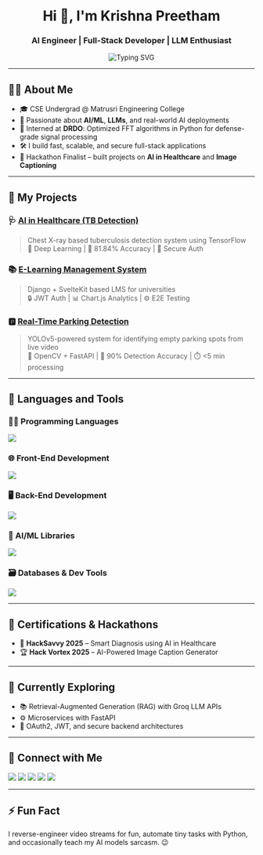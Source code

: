 <h1 align="center">Hi 👋, I'm Krishna Preetham</h1>
<h3 align="center">AI Engineer | Full-Stack Developer | LLM Enthusiast</h3>

<p align="center">
  <img src="https://readme-typing-svg.demolab.com?font=Fira+Code&weight=500&pause=1000&color=16C3E2&center=true&vCenter=true&width=600&lines=Engineering+Intelligence+%7C+AI-powered+Solutions;Turning+Ideas+into+Deployable+Apps;LLMs+%7C+RAG+%7C+Groq+%7C+Transformers;Deep+Learning+%7C+Vision+AI+%7C+Model+Deployment" alt="Typing SVG" />
</p>

---

## 🧑‍💻 About Me

- 🎓 CSE Undergrad @ Matrusri Engineering College  
- 🧠 Passionate about **AI/ML**, **LLMs**, and real-world AI deployments  
- 🔬 Interned at **DRDO**: Optimized FFT algorithms in Python for defense-grade signal processing  
- 🛠️ I build fast, scalable, and secure full-stack applications  
- 🎯 Hackathon Finalist – built projects on **AI in Healthcare** and **Image Captioning**

---

## 🚀 My Projects

### 🩺 [AI in Healthcare (TB Detection)](https://ai-powered-tuberculosis-detection.onrender.com)
> Chest X-ray based tuberculosis detection system using TensorFlow  
> 🧠 Deep Learning | 🧪 81.84% Accuracy | 🔐 Secure Auth

### 📚 [E-Learning Management System](https://elearningmanagement-1.onrender.com)
> Django + SvelteKit based LMS for universities  
> 🔒 JWT Auth | 📊 Chart.js Analytics | ⚙️ E2E Testing

### 🅿️ [Real-Time Parking Detection](https://real-time-street-parking-1.onrender.com)
> YOLOv5-powered system for identifying empty parking spots from live video  
> 🎥 OpenCV + FastAPI | 🧪 90% Detection Accuracy | ⏱️ <5 min processing

---

## 🧰 Languages and Tools

### 👨‍💻 Programming Languages
<p>
  <img src="https://skillicons.dev/icons?i=python,c,java&theme=light" />
</p>

### 🌐 Front-End Development
<p>
  <img src="https://skillicons.dev/icons?i=html,css,js,ts,react&theme=light" />
</p>

### 🖥️ Back-End Development
<p>
  <img src="https://skillicons.dev/icons?i=fastapi,django,flask&theme=light" />
</p>

### 🧠 AI/ML Libraries
<p>
  <img src="https://skillicons.dev/icons?i=tensorflow,pytorch&theme=light" />
</p>

### 🗃️ Databases & Dev Tools
<p>
  <img src="https://skillicons.dev/icons?i=postgres,sqlite,git,github,vscode&theme=light" />
</p>

---

## 📜 Certifications & Hackathons

- 🥇 **HackSavvy 2025** – Smart Diagnosis using AI in Healthcare  
- 🏆 **Hack Vortex 2025** – AI-Powered Image Caption Generator

---

## 🌱 Currently Exploring

- 📚 Retrieval-Augmented Generation (RAG) with Groq LLM APIs  
- ⚙️ Microservices with FastAPI  
- 🔐 OAuth2, JWT, and secure backend architectures

---

## 🔗 Connect with Me

<p align="left">
  <a href="https://twitter.com/" target="_blank"><img src="https://img.shields.io/badge/Twitter-1DA1F2?style=for-the-badge&logo=twitter&logoColor=white"/></a>
  <a href="https://www.linkedin.com/in/t-krishna-preetham-901058272/" target="_blank"><img src="https://img.shields.io/badge/LinkedIn-0077B5?style=for-the-badge&logo=linkedin&logoColor=white"/></a>
  <a href="https://github.com/KrishnaPreethamDev" target="_blank"><img src="https://img.shields.io/badge/GitHub-181717?style=for-the-badge&logo=github&logoColor=white"/></a>
  <a href="mailto:t.krishnapreetham14@gmail.com" target="_blank"><img src="https://img.shields.io/badge/Gmail-D14836?style=for-the-badge&logo=gmail&logoColor=white"/></a>
  <a href="https://krishna-preetham-building-ideas-into-code.onrender.com/" target="_blank">
  <img src="https://img.shields.io/badge/Portfolio-1769FF?style=for-the-badge&logo=behance&logoColor=white"/>
</a>

---

## ⚡ Fun Fact

I reverse-engineer video streams for fun, automate tiny tasks with Python, and occasionally teach my AI models sarcasm. 😉
